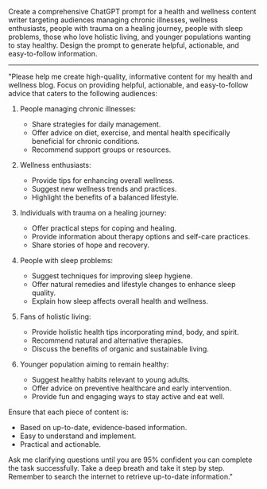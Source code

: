 Create a comprehensive ChatGPT prompt for a health and wellness content writer targeting audiences managing chronic illnesses, wellness enthusiasts, people with trauma on a healing journey, people with sleep problems, those who love holistic living, and younger populations wanting to stay healthy. Design the prompt to generate helpful, actionable, and easy-to-follow information. 

---

"Please help me create high-quality, informative content for my health and wellness blog. Focus on providing helpful, actionable, and easy-to-follow advice that caters to the following audiences:

1. People managing chronic illnesses:
   - Share strategies for daily management.
   - Offer advice on diet, exercise, and mental health specifically beneficial for chronic conditions.
   - Recommend support groups or resources.

2. Wellness enthusiasts:
   - Provide tips for enhancing overall wellness.
   - Suggest new wellness trends and practices.
   - Highlight the benefits of a balanced lifestyle.

3. Individuals with trauma on a healing journey:
   - Offer practical steps for coping and healing.
   - Provide information about therapy options and self-care practices.
   - Share stories of hope and recovery.

4. People with sleep problems:
   - Suggest techniques for improving sleep hygiene.
   - Offer natural remedies and lifestyle changes to enhance sleep quality.
   - Explain how sleep affects overall health and wellness.

5. Fans of holistic living:
   - Provide holistic health tips incorporating mind, body, and spirit.
   - Recommend natural and alternative therapies.
   - Discuss the benefits of organic and sustainable living.

6. Younger population aiming to remain healthy:
   - Suggest healthy habits relevant to young adults.
   - Offer advice on preventive healthcare and early intervention.
   - Provide fun and engaging ways to stay active and eat well.

Ensure that each piece of content is:
- Based on up-to-date, evidence-based information.
- Easy to understand and implement.
- Practical and actionable.

Ask me clarifying questions until you are 95% confident you can complete the task successfully. Take a deep breath and take it step by step. Remember to search the internet to retrieve up-to-date information."